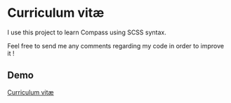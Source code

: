 # Curriculum vitæ

I use this project to learn Compass using SCSS syntax.

Feel free to send me any comments regarding my code in order to improve it !

Demo
--------------------

 <a href="http://pakseresht.io/cv" target="_blank">Curriculum vitæ</a>
